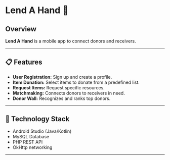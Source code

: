 # Lend A Hand 🤝

## Overview

**Lend A Hand** is a mobile app to connect donors and receivers.

---

## 📋 Features

- **User Registration:** Sign up and create a profile.
- **Item Donation:** Select items to donate from a predefined list.
- **Request Items:** Request specific resources.
- **Matchmaking:** Connects donors to receivers in need.
- **Donor Wall:** Recognizes and ranks top donors.

---


## 🚀 Technology Stack

- Android Studio (Java/Kotlin)
- MySQL Database
- PHP REST API
- OkHttp networking

---


